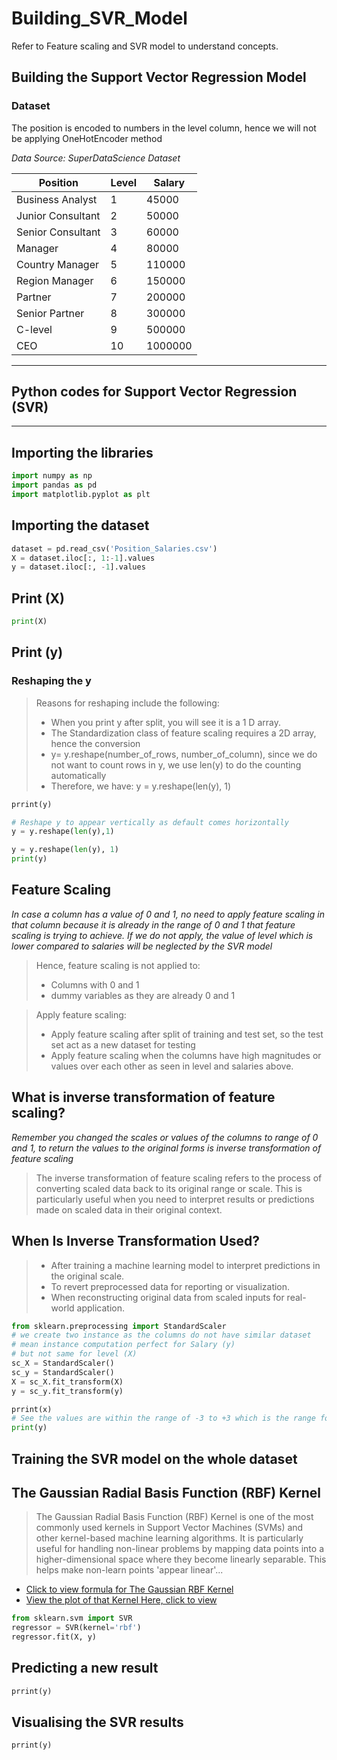# Building_SVR_Model
Refer to Feature scaling and SVR model to understand concepts.

## Building the Support Vector Regression Model

### Dataset
The position is encoded to numbers in the level column, hence we will not be applying OneHotEncoder method

_Data Source: SuperDataScience Dataset_

|Position	|Level	|Salary|
|---------|-------|-------|
|Business Analyst|	1|	45000|
|Junior Consultant|	2	|50000|
|Senior Consultant|	3|	60000|
|Manager|	4	|80000|
|Country Manager	|5	|110000|
|Region Manager|	6	|150000|
|Partner|	7	|200000|
|Senior Partner|	8	|300000|
|C-level|	9	|500000|
|CEO|	10	|1000000|
---
## Python codes for Support Vector Regression (SVR)
---

## Importing the libraries
```python
import numpy as np
import pandas as pd
import matplotlib.pyplot as plt
```

## Importing the dataset
```python
dataset = pd.read_csv('Position_Salaries.csv')
X = dataset.iloc[:, 1:-1].values
y = dataset.iloc[:, -1].values
```

## Print (X)
```python
print(X)
```

## Print (y)
### Reshaping the y 
> Reasons for reshaping include the following:
> + When you print y after split, you will see it is a 1 D array.
> + The Standardization class of feature scaling requires a 2D array, hence the conversion
> + y= y.reshape(number_of_rows, number_of_column), since we do not want to count rows in y, we use len(y) to do the counting automatically
> + Therefore, we have: y = y.reshape(len(y), 1)
```python
prrint(y)

# Reshape y to appear vertically as default comes horizontally
y = y.reshape(len(y),1)
```

```python
y = y.reshape(len(y), 1)
print(y)
```

## Feature Scaling
_In case a column has a value of 0 and 1, no need to apply feature scaling in that column because it is already in the range of 0 and 1 that feature scaling is trying to achieve. If we do not apply, the value of level which is lower compared to salaries will be neglected by the SVR model_
> Hence, feature scaling is not applied to:
> + Columns with 0 and 1
> + dummy variables as they are already 0 and 1

> Apply feature scaling:
> + Apply feature scaling after split of training and test set, so the test set act as a new dataset for testing
> + Apply feature scaling when the columns have high magnitudes or values over each other as seen in level and salaries above.

## What is inverse transformation of feature scaling?
_Remember you changed the scales or values of the columns to range of 0 and 1, to return the values to the original forms is inverse transformation of feature scaling_
> The inverse transformation of feature scaling refers to the process of converting scaled data back to its original range or scale. This is particularly useful when you need to interpret results or predictions made on scaled data in their original context.

## When Is Inverse Transformation Used?
> + After training a machine learning model to interpret predictions in the original scale.
> + To revert preprocessed data for reporting or visualization.
> + When reconstructing original data from scaled inputs for real-world application.

```python
from sklearn.preprocessing import StandardScaler
# we create two instance as the columns do not have similar dataset
# mean instance computation perfect for Salary (y)
# but not same for level (X)
sc_X = StandardScaler()
sc_y = StandardScaler()
X = sc_X.fit_transform(X) 
y = sc_y.fit_transform(y)

prrint(x)
# See the values are within the range of -3 to +3 which is the range for Standardization
print(y)
```

## Training the SVR model on the whole dataset
## The Gaussian Radial Basis Function (RBF) Kernel
> The Gaussian Radial Basis Function (RBF) Kernel is one of the most commonly used kernels in Support Vector Machines (SVMs) and other kernel-based machine learning algorithms. It is particularly useful for handling non-linear problems by mapping data points into a higher-dimensional space where they become linearly separable.
> This helps make non-learn points 'appear linear'...
> 
+ [Click to view formula for The Gaussian RBF Kernel](https://ibb.co/znFHbXR)
+ [View the plot of that Kernel Here, click to view](https://ibb.co/2SZ85r7)
```python
from sklearn.svm import SVR
regressor = SVR(kernel='rbf')
regressor.fit(X, y)
```

## Predicting a new result
```python
prrint(y)
```

## Visualising the SVR results
```python
prrint(y)
```
